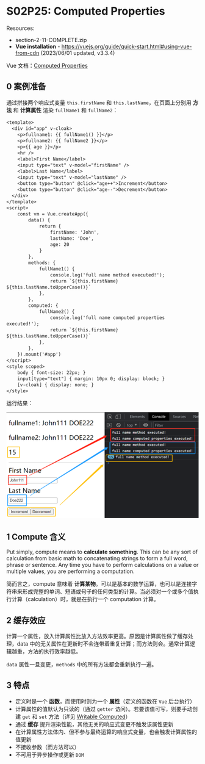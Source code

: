 # S02P25: Computed Properties

Resources:

- section-2-11-COMPLETE.zip
- **Vue installation** - https://vuejs.org/guide/quick-start.html#using-vue-from-cdn (2023/06/01 updated, v3.3.4)



Vue 文档：[Computed Properties](https://vuejs.org/guide/essentials/computed.html)

## 0 案例准备

通过拼接两个响应式变量 `this.firstName` 和 `this.lastName`，在页面上分别用 **方法** 和 **计算属性** 渲染 `fullName1` 和 `fullName2`：

```vue
<template>
  <div id="app" v-cloak>
    <p>fullname1: {{ fullName1() }}</p>
    <p>fullname2: {{ fullName2 }}</p>
    <p>{{ age }}</p>
    <hr />
    <label>First Name</label>
    <input type="text" v-model="firstName" />
    <label>Last Name</label>
    <input type="text" v-model="lastName" />
    <button type="button" @click="age++">Increment</button>
    <button type="button" @click="age--">Decrement</button>
  </div>
</template>
<script>
    const vm = Vue.createApp({
        data() {
            return {
                firstName: 'John',
                lastName: 'Doe',
                age: 20
            }
        },
        methods: {
            fullName1() {
                console.log('full name method executed!');
                return `${this.firstName} ${this.lastName.toUpperCase()}`
            },
        },
        computed: {
            fullName2() {
                console.log('full name computed properties executed!');
                return `${this.firstName} ${this.lastName.toUpperCase()}`
            },
        },
    }).mount('#app')
</script>
<style scoped>
    body { font-size: 22px; }
    input[type="text"] { margin: 10px 0; display: block; }
    [v-cloak] { display: none; }
</style>
```

运行结果：

![computed properties vs methods](../assets/25-1.png)



## 1 Compute 含义

Put simply, compute means to **calculate something**. This can be any sort of calculation from basic math to concatenating strings to form a full word, phrase or sentence. Any time you have to perform calculations on a value or multiple values, you are performing a computation.

简而言之，compute 意味着 **计算某物**。可以是基本的数学运算，也可以是连接字符串来形成完整的单词、短语或句子的任何类型的计算。当必须对一个或多个值执行计算（calculation）时，就是在执行一个 computation 计算。



## 2 缓存效应

计算一个属性，放入计算属性比放入方法效率更高。原因是计算属性做了缓存处理，data 中的无关属性在更新时不会连带着重复计算；而方法则会。通常计算逻辑越重，方法的执行效率越低。

`data` 属性一旦变更，`methods` 中的所有方法都会重新执行一遍。



## 3 特点

- 定义时是一个 **函数**，而使用时则为一个 **属性**（定义的函数在 `Vue` 后台执行）
- 计算属性的值默认为只读的（通过 `getter` 访问）。若要该值可写，则要手动创建 `get` 和 `set` 方法（详见 [Writable Computed](https://vuejs.org/guide/essentials/computed.html#writable-computed)）
- 通过 **缓存** 提升渲染性能，其他无关的响应式变更不触发该属性更新
- 在计算属性方法体内、但不参与最终运算的响应式变量，也会触发计算属性的值更新
- 不接收参数（而方法可以）
- 不可用于异步操作或更新 `DOM`
